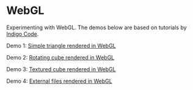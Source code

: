 # WebGL
 Experimenting with WebGL. The demos below are based on tutorials by [Indigo Code](https://www.youtube.com/c/IndigoCode).

Demo 1: [Simple triangle rendered in WebGL](WebGL_01_Triangle.html)

Demo 2: [Rotating cube rendered in WebGL](WebGL_02_Rotating_Cube.html)

Demo 3: [Textured cube rendered in WebGL](WebGL_03_Textured_Cube.html)

Demo 4: [External files rendered in WebGL](Demo_4/WebGL_04_Loading_Assets.html)
